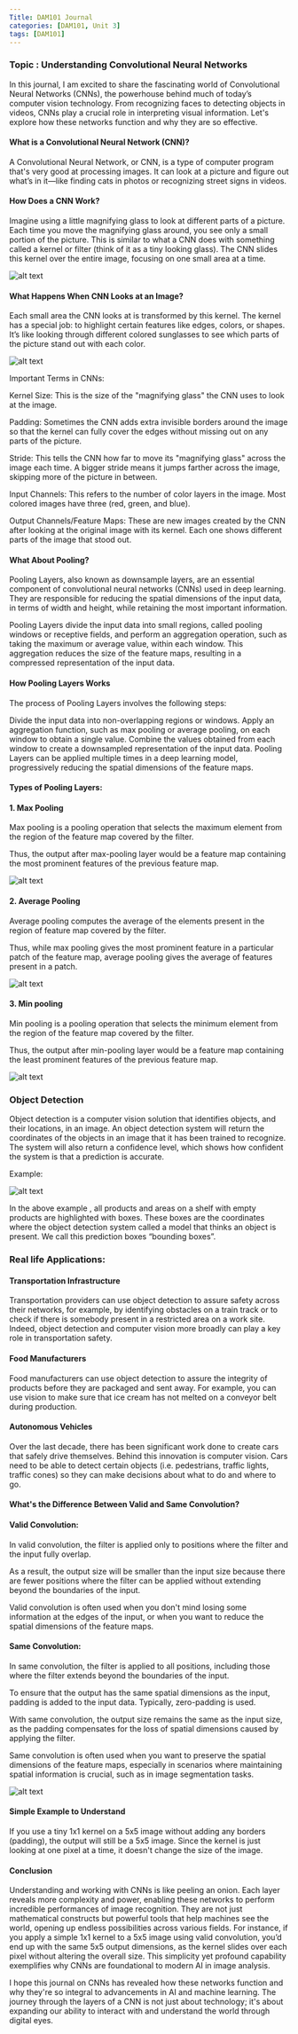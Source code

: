 ```yaml
---
Title: DAM101 Journal
categories: [DAM101, Unit 3]
tags: [DAM101]
---
```


### Topic : Understanding Convolutional Neural Networks 

In this journal, I am excited to share the fascinating world of Convolutional Neural Networks (CNNs), the powerhouse behind much of today’s computer vision technology. From recognizing faces to detecting objects in videos, CNNs play a crucial role in interpreting visual information. Let's explore how these networks function and why they are so effective.

#### What is a Convolutional Neural Network (CNN)?

A Convolutional Neural Network, or CNN, is a type of computer program that's very good at processing images. It can look at a picture and figure out what’s in it—like finding cats in photos or recognizing street signs in videos.

#### How Does a CNN Work?

Imagine using a little magnifying glass to look at different parts of a picture. Each time you move the magnifying glass around, you see only a small portion of the picture. This is similar to what a CNN does with something called a kernel or filter (think of it as a tiny looking glass). The CNN slides this kernel over the entire image, focusing on one small area at a time.

![alt text](../cnnimage.png)

#### What Happens When CNN Looks at an Image?

Each small area the CNN looks at is transformed by this kernel. The kernel has a special job: to highlight certain features like edges, colors, or shapes. It’s like looking through different colored sunglasses to see which parts of the picture stand out with each color.

![alt text](<../donald_intro to CNN.jpeg>)

Important Terms in CNNs:

Kernel Size: This is the size of the "magnifying glass" the CNN uses to look at the image.

Padding: Sometimes the CNN adds extra invisible borders around the image so that the kernel can fully cover the edges without missing out on any parts of the picture.

Stride: This tells the CNN how far to move its "magnifying glass" across the image each time. A bigger stride means it jumps farther across the image, skipping more of the picture in between.

Input Channels: This refers to the number of color layers in the image. Most colored images have three (red, green, and blue).

Output Channels/Feature Maps: These are new images created by the CNN after looking at the original image with its kernel. Each one shows different parts of the image that stood out.

#### What About Pooling?

Pooling Layers, also known as downsample layers, are an essential component of convolutional neural networks (CNNs) used in deep learning. They are responsible for reducing the spatial dimensions of the input data, in terms of width and height, while retaining the most important information.

Pooling Layers divide the input data into small regions, called pooling windows or receptive fields, and perform an aggregation operation, such as taking the maximum or average value, within each window. This aggregation reduces the size of the feature maps, resulting in a compressed representation of the input data.

#### How Pooling Layers Works

The process of Pooling Layers involves the following steps:

Divide the input data into non-overlapping regions or windows.
Apply an aggregation function, such as max pooling or average pooling, on each window to obtain a single value.
Combine the values obtained from each window to create a downsampled representation of the input data.
Pooling Layers can be applied multiple times in a deep learning model, progressively reducing the spatial dimensions of the feature maps.

#### Types of Pooling Layers:

#### 1. Max Pooling

Max pooling is a pooling operation that selects the maximum element from the region of the feature map covered by the filter.

Thus, the output after max-pooling layer would be a feature map containing the most prominent features of the previous feature map.

![alt text](../0_tvWC0Uar0XD9Dcbs.webp)

#### 2. Average Pooling

Average pooling computes the average of the elements present in the region of feature map covered by the filter.

Thus, while max pooling gives the most prominent feature in a particular patch of the feature map, average pooling gives the average of features present in a patch.

![alt text](../0_haCaPKYJG60fzElZ.webp)

#### 3. Min pooling 

Min pooling is a pooling operation that selects the minimum element from the region of the feature map covered by the filter.

Thus, the output after min-pooling layer would be a feature map containing the least prominent features of the previous feature map.

![alt text](../images.png)

### Object Detection

Object detection is a computer vision solution that identifies objects, and their locations, in an image. An object detection system will return the coordinates of the objects in an image that it has been trained to recognize. The system will also return a confidence level, which shows how confident the system is that a prediction is accurate.

Example:

![alt text](../image-1068.webp)

In the above example , all products and areas on a shelf with empty products are highlighted with boxes. These boxes are the coordinates where the object detection system called a model that thinks an object is present. We call this prediction boxes “bounding boxes”.

### Real life Applications:

#### Transportation Infrastructure
Transportation providers can use object detection to assure safety across their networks, for example, by identifying obstacles on a train track or to check if there is somebody present in a restricted area on a work site. Indeed, object detection and computer vision more broadly can play a key role in transportation safety.

#### Food Manufacturers
Food manufacturers can use object detection to assure the integrity of products before they are packaged and sent away. For example, you can use vision to make sure that ice cream has not melted on a conveyor belt during production.

#### Autonomous Vehicles
Over the last decade, there has been significant work done to create cars that safely drive themselves. Behind this innovation is computer vision. Cars need to be able to detect certain objects (i.e. pedestrians, traffic lights, traffic cones) so they can make decisions about what to do and where to go.

#### What's the Difference Between Valid and Same Convolution?

#### Valid Convolution:

In valid convolution, the filter is applied only to positions where the filter and the input fully overlap.

As a result, the output size will be smaller than the input size because there are fewer positions where the filter can be applied without extending beyond the boundaries of the input.

Valid convolution is often used when you don't mind losing some information at the edges of the input, or when you want to reduce the spatial dimensions of the feature maps.

#### Same Convolution:

In same convolution, the filter is applied to all positions, including those where the filter extends beyond the boundaries of the input.

To ensure that the output has the same spatial dimensions as the input, padding is added to the input data. Typically, zero-padding is used.

With same convolution, the output size remains the same as the input size, as the padding compensates for the loss of spatial dimensions caused by applying the filter.

Same convolution is often used when you want to preserve the spatial dimensions of the feature maps, especially in scenarios where maintaining spatial information is crucial, such as in image segmentation tasks.

![alt text](../full_label.gif)

#### Simple Example to Understand

If you use a tiny 1x1 kernel on a 5x5 image without adding any borders (padding), the output will still be a 5x5 image. Since the kernel is just looking at one pixel at a time, it doesn't change the size of the image.

#### Conclusion 

Understanding and working with CNNs is like peeling an onion. Each layer reveals more complexity and power, enabling these networks to perform incredible performances of image recognition. They are not just mathematical constructs but powerful tools that help machines see the world, opening up endless possibilities across various fields. For instance, if you apply a simple 1x1 kernel to a 5x5 image using valid convolution, you’d end up with the same 5x5 output dimensions, as the kernel slides over each pixel without altering the overall size. This simplicity yet profound capability exemplifies why CNNs are foundational to modern AI in image analysis.

I hope this journal on CNNs has revealed how these networks function and why they're so integral to advancements in AI and machine learning. The journey through the layers of a CNN is not just about technology; it's about expanding our ability to interact with and understand the world through digital eyes.